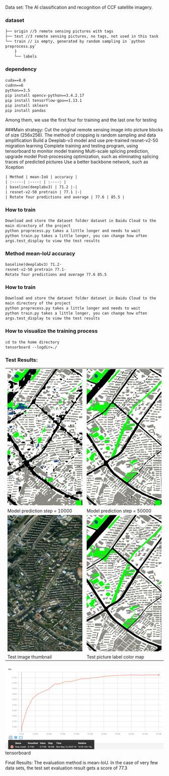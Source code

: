 Data set:
The AI ​​classification and recognition of CCF satellite imagery. 


### dataset
```
├── origin //5 remote sensing pictures with tags
├── test //3 remote sensing pictures, no tags, not used in this task
└── train // is empty, generated by random sampling in `python preprocess.py`
    ├
    └── labels
```

### dependency
```
cuda==8.0  
cudnn==6  
python==3.5     
pip install opencv-python==3.4.2.17    
pip install tensorflow-gpu==1.13.1  
pip install sklearn
pip install pandas
```	
	
Among them, we use the first four for training and the last one for testing


###Main strategy:
 Cut the original remote sensing image into picture blocks of size (256x256). The method of cropping is random sampling and data amplification
 Build a Deeplab-v3 model and use pre-trained resnet-v2-50 migration learning
 Complete training and testing program, using tensorboard to monitor model training
 Multi-scale splicing prediction, upgrade model
 Post-processing optimization, such as eliminating splicing traces of predicted pictures
 Use a better backbone network, such as Xception
 
 ```
| Method | mean-IoU | accuracy |
| :-----| :----: | :----: |
| baseline(deeplabv3) | 71.2 |-|
| resnet-v2-50 pretrain | 77.1 |-|
| Rotate four predictions and average | 77.6 | 85.5 |
```

### How to train
```
Download and store the dataset folder dataset in Baidu Cloud to the main directory of the project
python proprecess.py takes a little longer and needs to wait
python train.py takes a little longer, you can change how often args.test_display to view the test results
```  
 

### Method mean-IoU accuracy
	baseline(deeplabv3) 71.2-
	resnet-v2-50 pretrain 77.1-
	Rotate four predictions and average 77.6 85.5
	
### How to train
	Download and store the dataset folder dataset in Baidu Cloud to the main directory of the project
	python proprecess.py takes a little longer and needs to wait
	python train.py takes a little longer, you can change how often args.test_display to view the test results


### How to visualize the training process
```
cd to the home directory
tensorboard --logdir=./
```
### Test Results:
<table border=0>
<tr>
    <td><img src="step_10000.png" border=0 margin=1 width=512></td>
    <td><img src="step_50000.png" border=0 margin=1 width=512></td>
</tr>
<tr>
    <td>Model prediction step = 10000</td>
    <td>Model prediction step = 50000</td>
</tr>
<tr>
    <td><img src="5_view.png" border=0 margin=1 width=512></td>
    <td><img src="5_color.png" border=0 margin=1 width=512></td>
</tr>
<tr>
    <td>Test image thumbnail</td>
    <td>Test picture label color map</td>
</tr>
</table>
<tr>
    <td><img src="metric.png" border=0 margin=1></td>
</tr>
<tr>
    <td>tensorboard</td>
</tr>


Final Results: The evaluation method is mean-IoU. In the case of very few data sets, the test set evaluation result gets a score of 77.3
